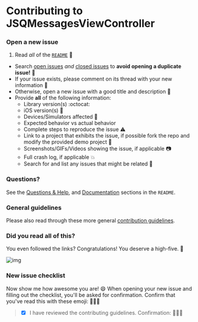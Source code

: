 # Contributing to JSQMessagesViewController

### Open a new issue

1. Read *all* of the [`README`](https://github.com/jessesquires/JSQMessagesViewController/blob/develop/README.md) :speak_no_evil:
* Search [open issues](https://github.com/jessesquires/JSQMessagesViewController/issues) *and* [closed issues](https://github.com/jessesquires/JSQMessagesViewController/issues?q=is%3Aissue+is%3Aclosed) to **avoid opening a duplicate issue!** :see_no_evil:
* If your issue exists, please comment on its thread with your new information :hear_no_evil:
* Otherwise, open a new issue with a good title and description :memo:
* Provide **all** of the following information:
  - Library version(s) :octocat:
  - iOS version(s) :iphone:
  - Devices/Simulators affected :iphone:
  - Expected behavior vs actual behavior
  - Complete steps to reproduce the issue :warning:
  - Link to a project that exhibits the issue, if possible fork the repo and modify the provided demo project :construction:
  - Screenshots/GIFs/Videos showing the issue, if applicable :camera:
  - Full crash log, if applicable :boom:
  - Search for and list any issues that might be related :mag_right:

### Questions?

See the [Questions & Help](https://github.com/jessesquires/JSQMessagesViewController/blob/develop/README.md#questions--help), and [Documentation](https://github.com/jessesquires/JSQMessagesViewController/blob/develop/README.md#documentation) sections in the `README`.

### General guidelines

Please also read through these more general [contribution guidelines](https://github.com/jessesquires/HowToContribute).

### Did you read all of this?

You even followed the links? Congratulations! You deserve a high-five. :tada:

![img](http://media.giphy.com/media/LdnaND03GRE9q/giphy.gif)

### New issue checklist

Now show me how awesome you are! :smile: When opening your new issue and filling out the checklist, you'll be asked for confirmation. Confirm that you've read this with these emoji: :muscle::sunglasses::facepunch:

> - [x] I have reviewed the contributing guidelines. Confirmation: :muscle::sunglasses::facepunch:
